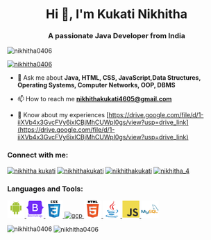 <h1 align="center">Hi 👋, I'm Kukati Nikhitha</h1>
<h3 align="center">A passionate Java Developer from India</h3>

<p align="left"> <img src="https://komarev.com/ghpvc/?username=nikhitha0406&label=Profile%20views&color=0e75b6&style=flat" alt="nikhitha0406" /> </p>

<p align="left"> <a href="https://github.com/ryo-ma/github-profile-trophy"><img src="https://github-profile-trophy.vercel.app/?username=nikhitha0406" alt="nikhitha0406" /></a> </p>

- 💬 Ask me about **Java, HTML, CSS, JavaScript,Data Structures, Operating Systems, Computer Networks, OOP, DBMS**

- 📫 How to reach me **nikhithakukati4605@gmail.com**

- 📄 Know about my experiences [https://drive.google.com/file/d/1-iiXVb4x3GvcFVy6ixlCBjMhCUWpI0gs/view?usp=drive_link](https://drive.google.com/file/d/1-iiXVb4x3GvcFVy6ixlCBjMhCUWpI0gs/view?usp=drive_link)

<h3 align="left">Connect with me:</h3>
<p align="left">
<a href="https://linkedin.com/in/nikhitha kukati" target="blank"><img align="center" src="https://raw.githubusercontent.com/rahuldkjain/github-profile-readme-generator/master/src/images/icons/Social/linked-in-alt.svg" alt="nikhitha kukati" height="30" width="40" /></a>
<a href="https://www.codechef.com/users/nikhithakukati" target="blank"><img align="center" src="https://cdn.jsdelivr.net/npm/simple-icons@3.1.0/icons/codechef.svg" alt="nikhithakukati" height="30" width="40" /></a>
<a href="https://www.hackerrank.com/nikhithakukati" target="blank"><img align="center" src="https://raw.githubusercontent.com/rahuldkjain/github-profile-readme-generator/master/src/images/icons/Social/hackerrank.svg" alt="nikhithakukati" height="30" width="40" /></a>
<a href="https://www.leetcode.com/nikhitha_4" target="blank"><img align="center" src="https://raw.githubusercontent.com/rahuldkjain/github-profile-readme-generator/master/src/images/icons/Social/leet-code.svg" alt="nikhitha_4" height="30" width="40" /></a>
</p>

<h3 align="left">Languages and Tools:</h3>
<p align="left"> <a href="https://developer.android.com" target="_blank" rel="noreferrer"> <img src="https://raw.githubusercontent.com/devicons/devicon/master/icons/android/android-original-wordmark.svg" alt="android" width="40" height="40"/> </a> <a href="https://getbootstrap.com" target="_blank" rel="noreferrer"> <img src="https://raw.githubusercontent.com/devicons/devicon/master/icons/bootstrap/bootstrap-plain-wordmark.svg" alt="bootstrap" width="40" height="40"/> </a> <a href="https://www.w3schools.com/css/" target="_blank" rel="noreferrer"> <img src="https://raw.githubusercontent.com/devicons/devicon/master/icons/css3/css3-original-wordmark.svg" alt="css3" width="40" height="40"/> </a> <a href="https://cloud.google.com" target="_blank" rel="noreferrer"> <img src="https://www.vectorlogo.zone/logos/google_cloud/google_cloud-icon.svg" alt="gcp" width="40" height="40"/> </a> <a href="https://www.w3.org/html/" target="_blank" rel="noreferrer"> <img src="https://raw.githubusercontent.com/devicons/devicon/master/icons/html5/html5-original-wordmark.svg" alt="html5" width="40" height="40"/> </a> <a href="https://www.java.com" target="_blank" rel="noreferrer"> <img src="https://raw.githubusercontent.com/devicons/devicon/master/icons/java/java-original.svg" alt="java" width="40" height="40"/> </a> <a href="https://developer.mozilla.org/en-US/docs/Web/JavaScript" target="_blank" rel="noreferrer"> <img src="https://raw.githubusercontent.com/devicons/devicon/master/icons/javascript/javascript-original.svg" alt="javascript" width="40" height="40"/> </a> <a href="https://www.mysql.com/" target="_blank" rel="noreferrer"> <img src="https://raw.githubusercontent.com/devicons/devicon/master/icons/mysql/mysql-original-wordmark.svg" alt="mysql" width="40" height="40"/> </a> </p>

<p><img align="left" src="https://github-readme-stats.vercel.app/api/top-langs?username=nikhitha0406&show_icons=true&locale=en&layout=compact" alt="nikhitha0406" /></p>

<p>&nbsp;<img align="center" src="https://github-readme-stats.vercel.app/api?username=nikhitha0406&show_icons=true&locale=en" alt="nikhitha0406" /></p>
